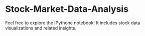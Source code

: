 # Stock-Market-Data-Analysis

Feel free to explore the IPythone notebook! It includes stock data visualizations and related insights.
